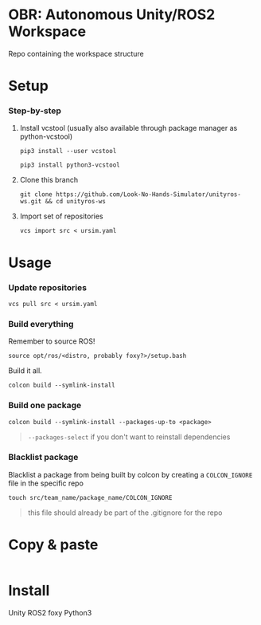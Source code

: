 # OBR: Autonomous Unity/ROS2 Workspace

Repo containing the workspace structure


# Setup

### Step-by-step

1. Install vcstool (usually also available through package manager as python-vcstool)
    ```
    pip3 install --user vcstool
    ```
    ```
    pip3 install python3-vcstool
    ```
2. Clone this branch
    ```
    git clone https://github.com/Look-No-Hands-Simulator/unityros-ws.git && cd unityros-ws
    ```
4. Import set of repositories
    ```
    vcs import src < ursim.yaml
    ```

# Usage

### Update repositories
```
vcs pull src < ursim.yaml
```

### Build everything
Remember to source ROS!
```
source opt/ros/<distro, probably foxy?>/setup.bash
```
Build it all.
```
colcon build --symlink-install
```

### Build one package
```
colcon build --symlink-install --packages-up-to <package>
```
> `--packages-select` if you don't want to reinstall dependencies

### Blacklist package
Blacklist a package from being built by colcon by creating a `COLCON_IGNORE` file in the specific repo
```
touch src/team_name/package_name/COLCON_IGNORE
```
> this file should already be part of the .gitignore for the repo

# Copy & paste
~~~

~~~

# Install
Unity
ROS2 foxy
Python3

